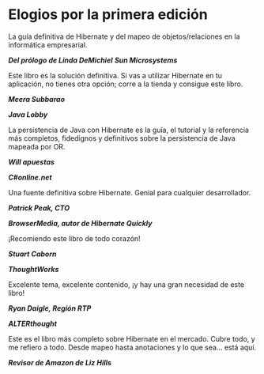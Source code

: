 # Elogios por la primera edición

La guía definitiva de Hibernate y del mapeo de objetos/relaciones en la informática empresarial.

***Del prólogo de Linda DeMichiel***
***Sun Microsystems***

Este libro es la solución definitiva. Si vas a utilizar Hibernate en tu aplicación, no tienes otra opción; corre a la tienda y consigue este libro.

***Meera Subbarao***

***Java Lobby***

La persistencia de Java con Hibernate es la guía, el tutorial y la referencia más completos, fidedignos y definitivos sobre la persistencia de Java mapeada por OR.

***Will apuestas***

***C#online.net***

Una fuente definitiva sobre Hibernate. Genial para cualquier desarrollador.

***Patrick Peak, CTO***

***BrowserMedia, autor de Hibernate Quickly***

¡Recomiendo este libro de todo corazón!

***Stuart Caborn***

***ThoughtWorks***

Excelente tema, excelente contenido, ¡y hay una gran necesidad de este libro!

***Ryan Daigle, Región RTP***

***ALTERthought***

Este es el libro más completo sobre Hibernate en el mercado. Cubre todo, y me refiero a todo. Desde mapeo hasta anotaciones y lo que sea... está aquí.


***Revisor de Amazon de Liz Hills***

